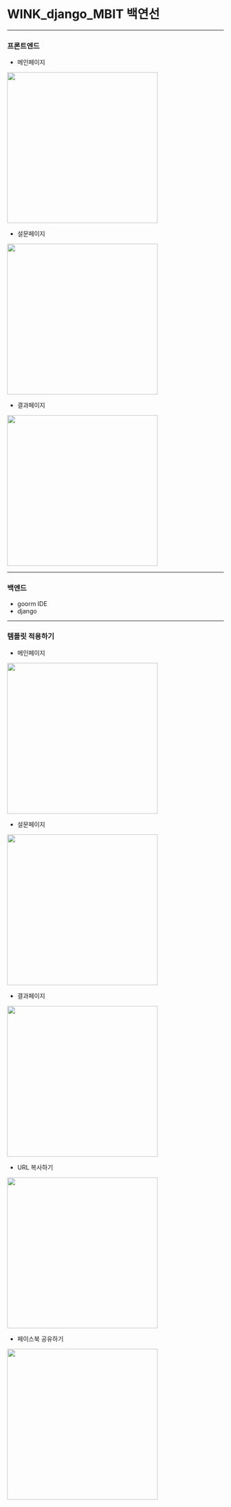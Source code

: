 # WINK_django_MBIT 백연선
------------
### 프론트엔드
- 메인페이지
<img width="350" src = "https://user-images.githubusercontent.com/55418359/128818336-eaad9efc-1196-49bb-b899-6ec5c8ef4723.PNG">

- 설문페이지
<img width="350" src = "https://user-images.githubusercontent.com/55418359/128818339-96b26f1f-f04d-4946-8f2e-b9ed10d52d2f.PNG">

- 결과페이지
<img width="350" src = "https://user-images.githubusercontent.com/55418359/128818347-91b249d3-1a88-474c-ab13-fd6b890b2d35.PNG">

------------
### 백엔드
- goorm IDE
- django

------------
### 템플릿 적용하기
- 메인페이지
<img width="350" src = "https://user-images.githubusercontent.com/55418359/129623894-93f450ca-be17-40bf-b38d-3585845900bc.PNG">

- 설문페이지
<img width="350" src = "https://user-images.githubusercontent.com/55418359/129623892-b08f578e-2b46-4518-abe8-1b1db7992b8b.PNG">

- 결과페이지
<img width="350" src = "https://user-images.githubusercontent.com/55418359/129623890-cf96d530-0ee0-4b22-ba77-dfbddba538fd.PNG">

- URL 복사하기
<img width="350" src = "https://user-images.githubusercontent.com/55418359/129623889-2237ac46-e88c-439a-bd49-694e41f4d874.PNG">

- 페이스북 공유하기 
<img width="350" src = "https://user-images.githubusercontent.com/55418359/129623881-ad305820-6703-4dc7-b79d-d900e0bc410c.PNG">